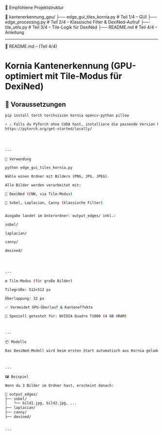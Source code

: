 📂 Empfohlene Projektstruktur

📁 kantenerkennung_gpu/
├── edge_gui_tiles_kornia.py        # Teil 1/4 – GUI
├── edge_processing.py              # Teil 2/4 – Klassische Filter & DexiNed-Aufruf
├── tile_utils.py                   # Teil 3/4 – Tile-Logik für DexiNed
├── README.md                       # Teil 4/4 – Anleitung


---

🧾 README.md – (Teil 4/4)

# Kornia Kantenerkennung (GPU-optimiert mit Tile-Modus für DexiNed)

## 🔧 Voraussetzungen

```bash
pip install torch torchvision kornia opencv-python pillow

> ⚠️ Falls du PyTorch ohne CUDA hast, installiere die passende Version hier:
https://pytorch.org/get-started/locally/




---

🚀 Verwendung

python edge_gui_tiles_kornia.py

Wähle einen Ordner mit Bildern (PNG, JPG, JPEG).

Alle Bilder werden verarbeitet mit:

🧠 DexiNed (CNN, via Tile-Modus)

🧮 Sobel, Laplacian, Canny (klassische Filter)


Ausgabe landet im Unterordner: output_edges/ inkl.:

sobel/

laplacian/

canny/

dexined/




---

⚙️ Tile-Modus (für große Bilder)

Tilegröße: 512×512 px

Überlappung: 32 px

✅ Vermeidet GPU-Überlauf & Kanteneffekte

🧠 Speziell getestet für: NVIDIA Quadro T1000 (4 GB VRAM)



---

📦 Modelle

Das DexiNed-Modell wird beim ersten Start automatisch aus Kornia geladen.



---

🖼 Beispiel

Wenn du 3 Bilder im Ordner hast, erscheint danach:

📁 output_edges/
├── sobel/
│   └── bild1.jpg, bild2.jpg, ...
├── laplacian/
├── canny/
├── dexined/


---
